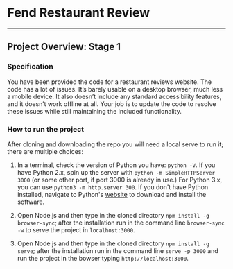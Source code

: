 # Fend Restaurant Review
---
## Project Overview: Stage 1

### Specification

You have been provided the code for a restaurant reviews website. The code has a lot of issues. It’s barely usable on a desktop browser, much less a mobile device. It also doesn’t include any standard accessibility features, and it doesn’t work offline at all. Your job is to update the code to resolve these issues while still maintaining the included functionality. 

### How to run the project

After cloning and downloading the repo you will need a local serve to run it; there are multiple choices:

1) In a terminal, check the version of Python you have: `python -V`. If you have Python 2.x, spin up the server with `python -m SimpleHTTPServer 3000` (or some other port, if port 3000 is already in use.) For Python 3.x, you can use `python3 -m http.server 300`. If you don't have Python installed, navigate to Python's [website](https://www.python.org/) to download and install the software.

2) Open Node.js and then type in the cloned directory `npm install -g browser-sync`; after the installation run in the command line `browser-sync -w` to serve the project in `localhost:3000`.

3) Open Node.js and then type in the cloned directory `npm install -g serve`; after the installation run in the command line `serve -p 3000` and run the project in the bowser typing `http://localhost:3000`.
